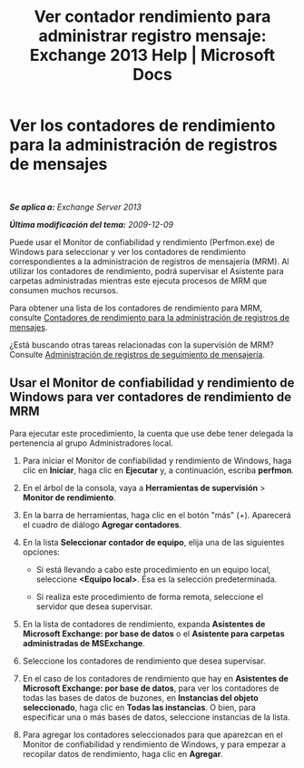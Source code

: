 ﻿---
title: 'Ver contador rendimiento para administrar registro mensaje: Exchange 2013 Help | Microsoft Docs'
TOCTitle: Ver los contadores de rendimiento para la administración de registros de mensajes
ms:assetid: ec374d31-2797-4f8b-8c96-3839d01a662c
ms:mtpsurl: https://technet.microsoft.com/es-es/library/Bb397227(v=EXCHG.150)
ms:contentKeyID: 51406569
ms.date: 04/23/2018
mtps_version: v=EXCHG.150
ms.translationtype: HT
---

# Ver los contadores de rendimiento para la administración de registros de mensajes

 

_**Se aplica a:** Exchange Server 2013_

_**Última modificación del tema:** 2009-12-09_

Puede usar el Monitor de confiabilidad y rendimiento (Perfmon.exe) de Windows para seleccionar y ver los contadores de rendimiento correspondientes a la administración de registros de mensajería (MRM). Al utilizar los contadores de rendimiento, podrá supervisar el Asistente para carpetas administradas mientras este ejecuta procesos de MRM que consumen muchos recursos.

Para obtener una lista de los contadores de rendimiento para MRM, consulte [Contadores de rendimiento para la administración de registros de mensajes](performance-counters-for-messaging-records-management-exchange-2013-help.md).

¿Está buscando otras tareas relacionadas con la supervisión de MRM? Consulte [Administración de registros de seguimiento de mensajería](monitoring-messaging-records-management-exchange-2013-help.md).

## Usar el Monitor de confiabilidad y rendimiento de Windows para ver contadores de rendimiento de MRM

Para ejecutar este procedimiento, la cuenta que use debe tener delegada la pertenencia al grupo Administradores local.

1.  Para iniciar el Monitor de confiabilidad y rendimiento de Windows, haga clic en **Iniciar**, haga clic en **Ejecutar** y, a continuación, escriba **perfmon**.

2.  En el árbol de la consola, vaya a **Herramientas de supervisión** \> **Monitor de rendimiento**.

3.  En la barra de herramientas, haga clic en el botón "más" (+). Aparecerá el cuadro de diálogo **Agregar contadores**.

4.  En la lista **Seleccionar contador de equipo**, elija una de las siguientes opciones:
    
      - Si está llevando a cabo este procedimiento en un equipo local, seleccione **\<Equipo local\>**. Ésa es la selección predeterminada.
    
      - Si realiza este procedimiento de forma remota, seleccione el servidor que desea supervisar.

5.  En la lista de contadores de rendimiento, expanda **Asistentes de Microsoft Exchange: por base de datos** o el **Asistente para carpetas administradas de MSExchange**.

6.  Seleccione los contadores de rendimiento que desea supervisar.

7.  En el caso de los contadores de rendimiento que hay en **Asistentes de Microsoft Exchange: por base de datos**, para ver los contadores de todas las bases de datos de buzones, en **Instancias del objeto seleccionado**, haga clic en **Todas las instancias**. O bien, para especificar una o más bases de datos, seleccione instancias de la lista.

8.  Para agregar los contadores seleccionados para que aparezcan en el Monitor de confiabilidad y rendimiento de Windows, y para empezar a recopilar datos de rendimiento, haga clic en **Agregar**.

